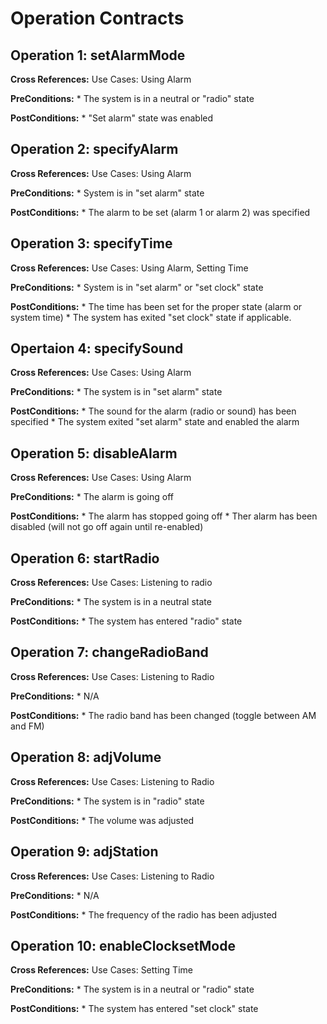 # Operation Contracts 

## Operation 1: setAlarmMode
**Cross References:** Use Cases: Using Alarm

**PreConditions:** 
	* The system is in a neutral or "radio" state

**PostConditions:**
	* "Set alarm" state was enabled

## Operation 2: specifyAlarm
**Cross References:** Use Cases: Using Alarm

**PreConditions:**
	* System is in "set alarm" state

**PostConditions:**
	* The alarm to be set (alarm 1 or alarm 2) was specified
	


## Operation 3: specifyTime
**Cross References:** Use Cases: Using Alarm, Setting Time

**PreConditions:**
	* System is in "set alarm" or "set clock" state

**PostConditions:**
	* The time has been set for the proper state (alarm or system time)
	* The system has exited "set clock" state if applicable.


## Opertaion 4: specifySound
**Cross References:**  Use Cases: Using Alarm

**PreConditions:**
	* The system is in "set alarm" state

**PostConditions:**
	* The sound for the alarm (radio or sound) has been specified
	* The system exited "set alarm" state and enabled the alarm


## Operation 5: disableAlarm
**Cross References:** Use Cases: Using Alarm   

**PreConditions:**
	* The alarm is going off

**PostConditions:**
	* The alarm has stopped going off
	* Ther alarm has been disabled (will not go off again until re-enabled)


## Operation 6: startRadio
**Cross References:** Use Cases: Listening to radio

**PreConditions:**
	* The system is in a neutral state

**PostConditions:**
	* The system has entered "radio" state


## Operation 7: changeRadioBand
**Cross References:** Use Cases: Listening to Radio

**PreConditions:**
	* N/A

**PostConditions:**
	* The radio band has been changed (toggle between AM and FM)


## Operation 8: adjVolume
**Cross References:** Use Cases: Listening to Radio

**PreConditions:**
	* The system is in "radio" state

**PostConditions:**
	* The volume was adjusted


## Operation 9: adjStation
**Cross References:**  Use Cases: Listening to Radio

**PreConditions:** 
	* N/A

**PostConditions:**
	* The frequency of the radio has been adjusted


## Operation 10: enableClocksetMode
**Cross References:** Use Cases: Setting Time

**PreConditions:**
	* The system is in a neutral or "radio" state

**PostConditions:**
	* The system has entered "set clock" state


